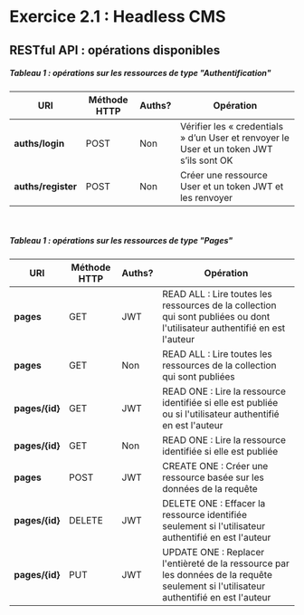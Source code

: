# Exercice 2.1 : Headless CMS

## RESTful API : opérations disponibles

##### Tableau 1 : opérations sur les ressources de type "Authentification"
| URI | Méthode HTTP | Auths? | Opération |
|---|---|---|---|
| **auths/login** | POST | Non | Vérifier les « credentials » d’un User et renvoyer le User et un token JWT s’ils sont OK |
| **auths/register** | POST | Non | Créer une ressource User et un token JWT et les renvoyer |

<br/>

##### Tableau 1 : opérations sur les ressources de type "Pages"
| URI | Méthode HTTP | Auths? | Opération |
|---|---|---|---|
| **pages** | GET | JWT | READ ALL : Lire toutes les ressources de la collection qui sont publiées ou dont l'utilisateur authentifié en est l'auteur |
| **pages** | GET | Non | READ ALL : Lire toutes les ressources de la collection qui sont publiées |
| **pages/{id}** | GET | JWT | READ ONE : Lire la ressource identifiée si elle est publiée ou si l'utilisateur authentifié en est l'auteur |
| **pages/{id}** | GET | Non | READ ONE : Lire la ressource identifiée si elle est publiée |
| **pages** | POST | JWT | CREATE ONE : Créer une ressource basée sur les données de la requête |
| **pages/{id}** | DELETE | JWT | DELETE ONE : Effacer la ressource identifiée seulement si l'utilisateur authentifié en est l'auteur |
| **pages/{id}** | PUT | JWT | UPDATE ONE : Replacer l'entièreté de la ressource par les données de la requête seulement si l'utilisateur authentifié en est l'auteur|
